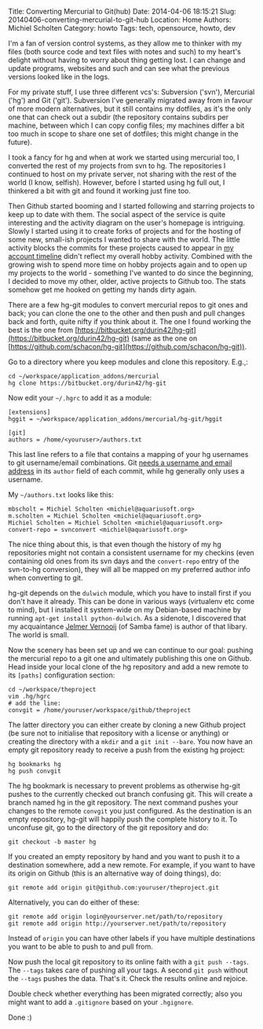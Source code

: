 Title: Converting Mercurial to Git(hub)
Date: 2014-04-06 18:15:21
Slug: 20140406-converting-mercurial-to-git-hub
Location: Home
Authors: Michiel Scholten
Category: howto
Tags: tech, opensource, howto, dev

I'm a fan of version control systems, as they allow me to thinker with my files (both source code and text files with notes and such) to my heart's delight without having to worry about thing getting lost. I can change and update programs, websites and such and can see what the previous versions looked like in the logs.

For my private stuff, I use three different vcs's: Subversion ('svn'), Mercurial ('hg') and Git ('git'). Subversion I've generally migrated away from in favour of more modern alternatives, but it still contains my dotfiles, as it's the only one that can check out a subdir (the repository contains subdirs per machine, between which I can copy config files; my machines differ a bit too much in scope to share one set of dotfiles; this might change in the future).

I took a fancy for hg and when at work we started using mercurial too, I converted the rest of my projects from svn to hg. The repositories I continued to host on my private server, not sharing with the rest of the world (I know, selfish). However, before I started using hg full out, I thinkered a bit with git and found it working just fine too.

Then Github started booming and I started following and starring projects to keep up to date with them. The social aspect of the service is quite interesting and the activity diagram on the user's homepage is intriguing. Slowly I started using it to create forks of projects and for the hosting of some new, small-ish projects I wanted to share with the world. The little activity blocks the commits for these projects caused to appear in [my account timeline](https://github.com/aquatix) didn't reflect my overall hobby activity. Combined with the growing wish to spend more time on hobby projects again and to open up my projects to the world - something I've wanted to do since the beginning, I decided to move my other, older, active projects to Github too. The stats somehow get me hooked on getting my hands dirty again.

There are a few hg-git modules to convert mercurial repos to git ones and back; you can clone the one to the other and then push and pull changes back and forth, quite nifty if you think about it. The one I found working the best is the one from [https://bitbucket.org/durin42/hg-git](https://bitbucket.org/durin42/hg-git) (same as the one on [https://github.com/schacon/hg-git](https://github.com/schacon/hg-git)).

Go to a directory where you keep modules and clone this repository. E.g.,:

	cd ~/workspace/application_addons/mercurial
	hg clone https://bitbucket.org/durin42/hg-git

Now edit your `~/.hgrc` to add it as a module:

	[extensions]
	hggit = ~/workspace/application_addons/mercurial/hg-git/hggit

	[git]
	authors = /home/<youruser>/authors.txt

This last line refers to a file that contains a mapping of your hg usernames to git username/email combinations. Git [needs a username and email address](https://github.com/schacon/hg-git#gitauthors) in its `author` field of each commit, while hg generally only uses a username.

My `~/authors.txt` looks like this:

	mbscholt = Michiel Scholten <michiel@aquariusoft.org>
	m.scholten = Michiel Scholten <michiel@aquariusoft.org>
	Michiel Scholten = Michiel Scholten <michiel@aquariusoft.org>
	convert-repo = svnconvert <michiel@aquariusoft.org>

The nice thing about this, is that even though the history of my hg repositories might not contain a consistent username for my checkins (even containing old ones from its svn days and the `convert-repo` entry of the svn-to-hg conversion), they will all be mapped on my preferred author info when converting to git.

hg-git depends on the `dulwich` module, which you have to install first if you don't have it already. This can be done in various ways (virtualenv etc come to mind), but I installed it system-wide on my Debian-based machine by running `apt-get install python-dulwich`. As a sidenote, I discovered that my acquaintance [Jelmer Vernooij](http://www.samba.org/~jelmer/) (of Samba fame) is author of that libary. The world is small.

Now the scenery has been set up and we can continue to our goal: pushing the mercurial repo to a git one and ultimately publishing this one on Github. Head inside your local clone of the hg repository and add a new remote to its `[paths]` configuration section:

	cd ~/workspace/theproject
	vim .hg/hgrc
	# add the line:
	convgit = /home/youruser/workspace/github/theproject

The latter directory you can either create by cloning a new Github project (be sure not to initialise that repository with a license or anything) or creating the directory with a `mkdir` and a `git init --bare`. You now have an empty git repository ready to receive a push from the existing hg project:

	hg bookmarks hg
	hg push convgit

The hg bookmark is necessary to prevent problems as otherwise hg-git pushes to the currently checked out branch confusing git. This will create a branch named hg in the git repository. The next command pushes your changes to the remote `convgit` you just configured. As the destination is an empty repository, hg-git will happily push the complete history to it. To unconfuse git, go to the directory of the git repository and do:

	git checkout -b master hg

If you created an empty repository by hand and you want to push it to a destination somewhere, add a new remote. For example, if you want to have its origin on Github (this is an alternative way of doing things), do:

	git remote add origin git@github.com:youruser/theproject.git

Alternatively, you can do either of these:

	git remote add origin login@yourserver.net/path/to/repository
	git remote add origin http://yourserver.net/path/to/repository

Instead of `origin` you can have other labels if you have multiple destinations you want to be able to push to and pull from.

Now push the local git repository to its online faith with a `git push --tags`. The `--tags` takes care of pushing all your tags. A second `git push` without the `--tags` pushes the data. That's it. Check the results online and rejoice.

Double check whether everything has been migrated correctly; also you might want to add a `.gitignore` based on your `.hgignore`.

Done :)
